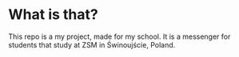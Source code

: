# What is that?
This repo is a my project, made for my school. It is a messenger for students that study at ZSM in Świnoujście, Poland.
